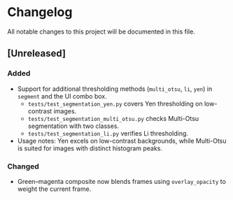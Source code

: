 # Changelog

All notable changes to this project will be documented in this file.

## [Unreleased]
### Added
- Support for additional thresholding methods (`multi_otsu`, `li`, `yen`) in `segment` and the UI combo box.
  - `tests/test_segmentation_yen.py` covers Yen thresholding on low-contrast images.
  - `tests/test_segmentation_multi_otsu.py` checks Multi-Otsu segmentation with two classes.
  - `tests/test_segmentation_li.py` verifies Li thresholding.
- Usage notes: Yen excels on low-contrast backgrounds, while Multi-Otsu is suited for images with distinct histogram peaks.

### Changed
- Green–magenta composite now blends frames using `overlay_opacity` to weight the current frame.

